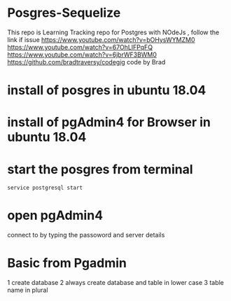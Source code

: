 # Posgres-Sequelize
This repo is Learning Tracking repo for Postgres with NOdeJs , follow the link if issue 
   https://www.youtube.com/watch?v=bOHysWYMZM0
   https://www.youtube.com/watch?v=67OhLlFPqFQ
   https://www.youtube.com/watch?v=6jbrWF3BWM0
   https://github.com/bradtraversy/codegig     code by Brad


# install of posgres in ubuntu 18.04


# install of pgAdmin4 for Browser in ubuntu 18.04


# start the posgres from terminal
    service postgresql start

# open pgAdmin4

connect to by typing the passoword and server details

# Basic from Pgadmin
1 create database
2 always create database and table in lower case
3 table name in plural

